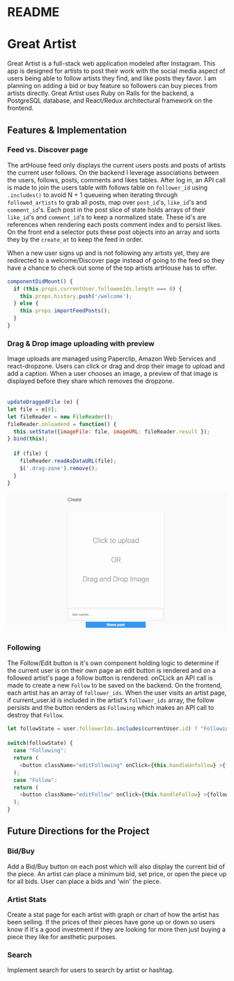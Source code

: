 # README

# Great Artist

Great Artist is a full-stack web application modeled after Instagram.  This app is designed for artists to post their work with the social media aspect of users being able to follow artists they find, and like posts they favor.  I am planning on adding a bid or buy feature so followers can buy pieces from artists directly.  Great Artist uses Ruby on Rails for the backend, a PostgreSQL database, and React/Redux architectural framework on the frontend.

## Features & Implementation

### Feed vs. Discover page

The artHouse feed only displays the current users posts and posts of artists the current user follows. On the backend I leverage associations between the users, follows, posts, comments and likes tables.  After log in, an API call is made to join the users table with follows table on `follower_id` using `.includes()` to avoid N + 1 queueing when iterating through `followed_artists` to grab all posts, map over `post_id`'s, `like_id`'s and `comment_id`'s.  Each post in the post slice of state holds arrays of their `like_id`'s and `comment_id`'s to keep a normalized state.  These id's are references when rendering each posts comment index and to persist likes.  On the front end a selector puts these post objects into an array and sorts they by the `create_at` to keep the feed in order.


When a new user signs up and is not following any artists yet, they are redirected to a welcome/Discover page instead of going to the feed so they have a chance to check out some of the top artists artHouse has to offer.  

```js
componentDidMount() {
  if (this.props.currentUser.followeeIds.length === 0) {
    this.props.history.push('/welcome');
  } else {
    this.props.importFeedPosts();
  }
}
```

### Drag & Drop image uploading with preview

Image uploads are managed using Paperclip, Amazon Web Services and react-dropzone.  Users can click or drag and drop their image to upload and add a caption.  When a user chooses an image, a preview of that image is displayed before they share which removes the dropzone.

```js

updateDraggedFile (e) {
let file = e[0];
let fileReader = new FileReader();
fileReader.onloadend = function() {
  this.setState({imageFile: file, imageURL: fileReader.result });
}.bind(this);

  if (file) {
    fileReader.readAsDataURL(file);
    $('.drag-zone').remove();
  }
}
```

![image of create](screenshots/create.png)


### Following


The Follow/Edit button is it's own component holding logic to determine if the current user is on their own page an edit button is rendered and on a followed artist's page a follow button is rendered.  onCLick an API call is made to create a new `Follow` to be saved on the backend. On the frontend, each artist has an array of `follower_ids`.  When the user visits an artist page, if current_user.id is included in the artist's `follower_ids` array, the follow persists and the button renders as `Following` which makes an API call to destroy that `Follow`.


```js
let followState = user.followerIds.includes(currentUser.id) ? "Following" : "Follow";

switch(followState) {
  case "Following":
  return (
    <button className="editFollowing" onClick={this.handleUnfollow} >{followState}</button>
  );
  case "Follow":
  return (
    <button className="editFollow" onClick={this.handleFollow} >{followState}</button>
  );
}
```

## Future Directions for the Project


### Bid/Buy

Add a Bid/Buy button on each post which will also display the current bid of the piece.  An artist can place a minimum bid, set price, or open the piece up for all bids.  User can place a bids and 'win' the piece.

### Artist Stats

Create a stat page for each artist with graph or chart of how the artist has been selling.  If the prices of their pieces have gone up or down so users know if it's a good investment if they are looking for more then just buying a piece they like for aesthetic purposes.


### Search

Implement search for users to search by artist or hashtag.
